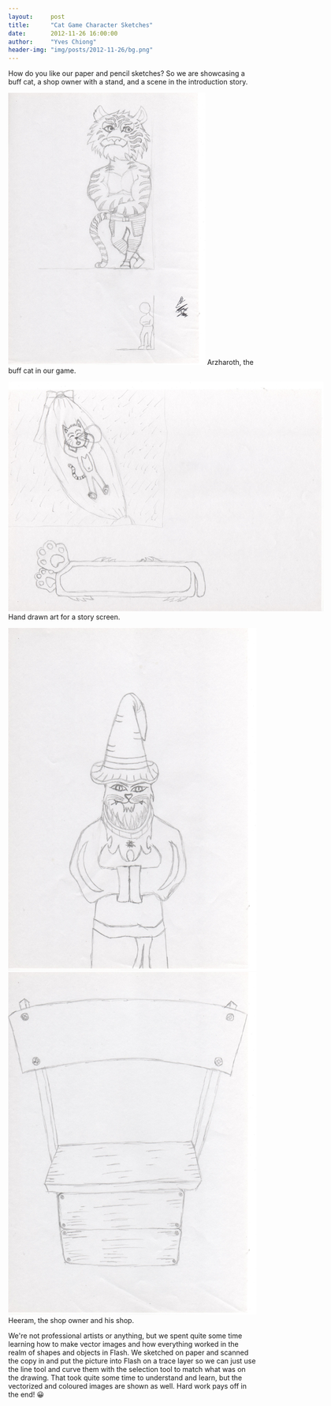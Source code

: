 ```yaml
---
layout:     post
title:      "Cat Game Character Sketches"
date:       2012-11-26 16:00:00
author:     "Yves Chiong"
header-img: "img/posts/2012-11-26/bg.png"
---
```


How do you like our paper and pencil sketches? So we are showcasing a buff cat, a shop owner with a stand, and a scene in the introduction story.

<p>
    <img class="center-block card-shadow" style="max-width: 400px;" src="/img/posts/2012-11-26/buffcat.jpg" alt="Arzharoth, the buff cat in our game.">
    <span class="caption text-muted">Arzharoth, the buff cat in our game.</span>
</p>

<p>
    <img class="center-block card-shadow" style="max-width: 640px;" src="/img/posts/2012-11-26/story.jpg" alt="Hand drawn art for a story screen.">
    <span class="caption text-muted">Hand drawn art for a story screen.</span>
</p>

<p>
    <div class="row center-block card-shadow">
        <img class="col-sm-6" src="/img/posts/2012-11-26/shop-owner.jpg" alt="Heeram, the shop owner.">
        <img class="col-sm-6" src="/img/posts/2012-11-26/shop.jpg" alt="Heeram's shop.">
    </div>
    <span class="caption text-muted">Heeram, the shop owner and his shop.</span>
</p>

We're not professional artists or anything, but we spent quite some time learning how to make vector images and how everything worked in the realm of shapes and objects in Flash. We sketched on paper and scanned the copy in and put the picture into Flash on a trace layer so we can just use the line tool and curve them with the selection tool to match what was on the drawing. That took quite some time to understand and learn, but the vectorized and coloured images are shown as well. Hard work pays off in the end! 😀